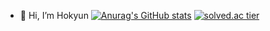 - 👋 Hi, I’m Hokyun
[![Anurag's GitHub stats](https://github-readme-stats.vercel.app/api?username=H0kyun&&show_icons=true&theme=default)](https://github.com/H0Kyun)
[![solved.ac tier](http://mazassumnida.wtf/api/v2/generate_badge?boj=rlaghrbs1633)](https://solved.ac/rlaghrbs1633)
